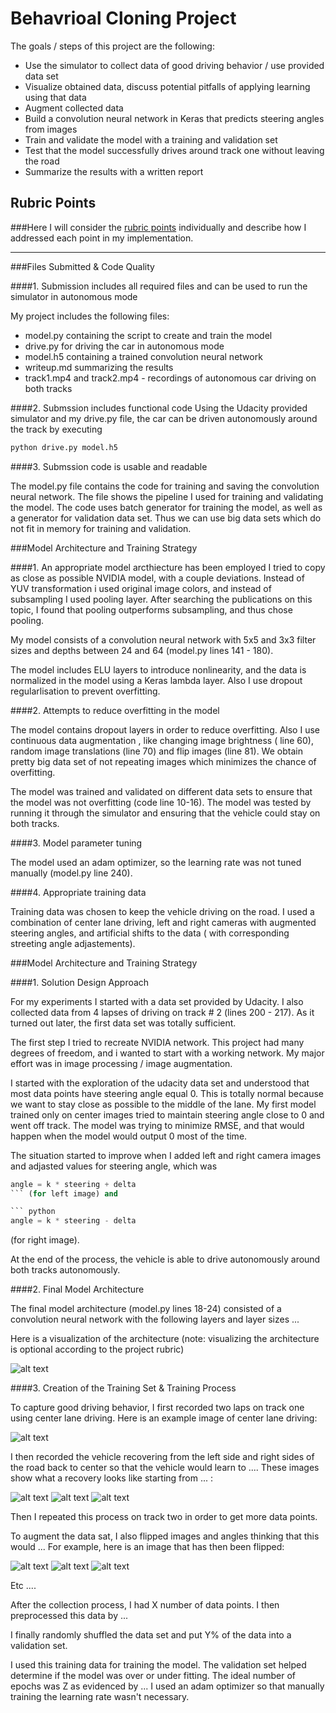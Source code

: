 # **Behavrioal Cloning Project**

The goals / steps of this project are the following:
* Use the simulator to collect data of good driving behavior / use provided data set
* Visualize obtained data, discuss potential pitfalls of applying learning using that data 
* Augment collected data
* Build a convolution neural network in Keras that predicts steering angles from images
* Train and validate the model with a training and validation set
* Test that the model successfully drives around track one without leaving the road
* Summarize the results with a written report


[//]: # (Image References)

[image1]: ./images/model.png "Model Visualization"
[image2]: ./images/train_cv.png "Train and CV error"
[image3]: ./images/center.jpg "Center Image"
[image4]: ./images/left.jpg "Left Image"
[image5]: ./images/right.jpg "Right Image"
[image6]: ./images/augment_0.jpg "Augmented Image 1"
[image7]: ./images/augment_6.jpg "Augmented Image 2"
[image8]: ./images/augment_9.jpg "Augmented Image 3"

## Rubric Points
###Here I will consider the [rubric points](https://review.udacity.com/#!/rubrics/432/view) individually and describe how I addressed each point in my implementation.  

---
###Files Submitted & Code Quality

####1. Submission includes all required files and can be used to run the simulator in autonomous mode

My project includes the following files:
* model.py containing the script to create and train the model
* drive.py for driving the car in autonomous mode
* model.h5 containing a trained convolution neural network 
* writeup.md summarizing the results
* track1.mp4 and track2.mp4 - recordings of autonomous car driving on both tracks

####2. Submssion includes functional code
Using the Udacity provided simulator and my drive.py file, the car can be driven autonomously around the track by executing 
```sh
python drive.py model.h5
```

####3. Submssion code is usable and readable

The model.py file contains the code for training and saving the convolution neural network. The file shows the pipeline I used for training and validating the model. The code uses batch generator for training the model, as well as a generator for validation data set. Thus we can use big data sets which do not fit in memory for training and validation.

###Model Architecture and Training Strategy

####1. An appropriate model arcthiecture has been employed
I tried to copy as close as possible NVIDIA model, with a couple deviations.
Instead of YUV transformation i used original image colors, and instead of subsampling I used pooling layer. After searching the publications on this topic, I found that pooling outperforms subsampling, and thus chose pooling.

My model consists of a convolution neural network with 5x5 and 3x3 filter sizes and depths between 24 and 64 (model.py lines 141 - 180).

The model includes ELU layers to introduce nonlinearity, and the data is normalized in the model using a Keras lambda layer. Also I use dropout regularlisation to prevent overfitting.

####2. Attempts to reduce overfitting in the model

The model contains dropout layers in order to reduce overfitting. Also I use continuous data augmentation , like changing image brightness ( line 60), random image translations (line 70) and flip images (line 81). We obtain pretty big data set of not repeating images which minimizes the chance of overfitting. 

The model was trained and validated on different data sets to ensure that the model was not overfitting (code line 10-16). The model was tested by running it through the simulator and ensuring that the vehicle could stay on both tracks.

####3. Model parameter tuning

The model used an adam optimizer, so the learning rate was not tuned manually (model.py line 240).

####4. Appropriate training data

Training data was chosen to keep the vehicle driving on the road. I used a combination of center lane driving, left and right cameras with augmented steering angles, and artificial shifts to the data ( with corresponding streeting angle adjastements).

###Model Architecture and Training Strategy

####1. Solution Design Approach

For my experiments I started with a data set provided by Udacity. I also collected data from 4 lapses of driving on track # 2 (lines 200 - 217). As it turned out later, the first data set was totally sufficient.

The first step I tried to recreate NVIDIA network. This project had many degrees of freedom, and i wanted to start with a working network. My major effort was in image processing / image augmentation.

I started with the exploration of the udacity data set and understood that most data points have steering angle equal 0. This is totally normal because we want to stay close as possible to the middle of the lane. My first model trained only on center images tried to maintain steering angle close to 0 and went off track. The model was trying to minimize RMSE, and that would happen when the model would output 0 most of the time. 

The situation started to improve when I added left and right camera images and adjasted values for steering angle, which was 
``` python
angle = k * steering + delta
``` (for left image) and 

``` python
angle = k * steering - delta
```

(for right image).


At the end of the process, the vehicle is able to drive autonomously around both tracks autonomously.

####2. Final Model Architecture

The final model architecture (model.py lines 18-24) consisted of a convolution neural network with the following layers and layer sizes ...

Here is a visualization of the architecture (note: visualizing the architecture is optional according to the project rubric)

![alt text][image1]

####3. Creation of the Training Set & Training Process

To capture good driving behavior, I first recorded two laps on track one using center lane driving. Here is an example image of center lane driving:

![alt text][image2]

I then recorded the vehicle recovering from the left side and right sides of the road back to center so that the vehicle would learn to .... These images show what a recovery looks like starting from ... :

![alt text][image3]
![alt text][image4]
![alt text][image5]

Then I repeated this process on track two in order to get more data points.

To augment the data sat, I also flipped images and angles thinking that this would ... For example, here is an image that has then been flipped:

![alt text][image6]
![alt text][image7]
![alt text][image8]

Etc ....

After the collection process, I had X number of data points. I then preprocessed this data by ...


I finally randomly shuffled the data set and put Y% of the data into a validation set. 

I used this training data for training the model. The validation set helped determine if the model was over or under fitting. The ideal number of epochs was Z as evidenced by ... I used an adam optimizer so that manually training the learning rate wasn't necessary.

